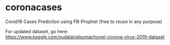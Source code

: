# coronacases
Covid19 Cases Prediction using FB-Prophet (free to reuse in any purpose)

For updated dataset, go here: https://www.kaggle.com/sudalairajkumar/novel-corona-virus-2019-dataset
